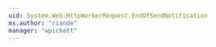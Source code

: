 ```yaml
---
uid: System.Web.HttpWorkerRequest.EndOfSendNotification
ms.author: "riande"
manager: "wpickett"
---
```


